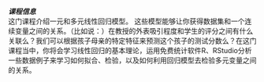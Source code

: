 ***课程信息***   
这门课程介绍一元和多元线性回归模型。 这些模型能够让你获得数据集和一个连续变量之间的关系。（比如说：）在教授的外表吸引程度和学生的评分之间有什么关联么？我们可以根据孩子母亲的特定特征来预测这个孩子的测试分数么？在这门课程当中，你将会学习线性回归的基本理论，运用免费统计软件R、RStudio分析一些数据例子来学习如何拟合、检验，以及如何利用回归模型去检验多元变量之间的关系。
